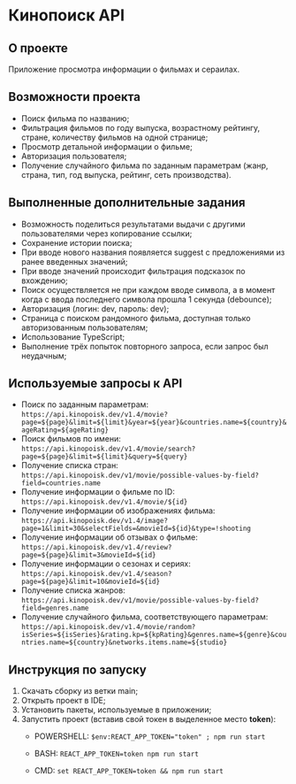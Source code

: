 # Кинопоиск API
## О проекте
Приложение просмотра информации о фильмах и сераилах.

## Возможности проекта
- Поиск фильма по названию;
- Фильтрация фильмов по году выпуска, возрастному рейтингу, стране, количеству фильмов на одной странице;
- Просмотр детальной информации о фильме;
- Авторизация пользователя;
- Получение случайного фильма по заданным параметрам (жанр, страна, тип, год выпуска, рейтинг, сеть производства).

## Выполненные дополнительные задания
 - Возможность поделиться результатами выдачи с другими пользователями через копирование ссылки;
 - Сохранение истории поиска;
 - При вводе нового названия появляется suggest с предложениями из ранее введенных значений;
 - При вводе значений происходит фильтрация подсказок по вхождению;
 - Поиск осуществляется не при каждом вводе символа, а в момент когда с ввода последнего символа прошла 1 секунда (debounce);
 - Авторизация (логин: dev, пароль: dev);
 - Страница c поиском рандомного фильма, доступная только авторизованным пользователям;
 - Использование TypeScript;
 - Выполнение трёх попыток повторного запроса, если запрос был неудачным;

## Используемые запросы к API
- Поиск по заданным параметрам:
  `https://api.kinopoisk.dev/v1.4/movie?page=${page}&limit=${limit}&year=${year}&countries.name=${country}&ageRating=${ageRating}`
- Поиск фильмов по имени:
	`https://api.kinopoisk.dev/v1.4/movie/search?page=${page}&limit=${limit}&query=${query}`
- Получение списка стран:
  `https://api.kinopoisk.dev/v1/movie/possible-values-by-field?field=countries.name`
- Получение информации о фильме по ID:
  `https://api.kinopoisk.dev/v1.4/movie/${id}`
- Получение информации об изображениях фильма:
  `https://api.kinopoisk.dev/v1.4/image?page=1&limit=30&selectFields=&movieId=${id}&type=!shooting`
- Получение информации об отзывах о фильме:
  `https://api.kinopoisk.dev/v1.4/review?page=${page}&limit=3&movieId=${id}`
- Получение информации о сезонах и сериях:
  `https://api.kinopoisk.dev/v1.4/season?page=${page}&limit=10&movieId=${id}`
- Получение списка жанров:
  `https://api.kinopoisk.dev/v1/movie/possible-values-by-field?field=genres.name`
- Получение случайного фильма, соответствующего параметрам:
  `https://api.kinopoisk.dev/v1.4/movie/random?isSeries=${isSeries}&rating.kp=${kpRating}&genres.name=${genre}&countries.name=${country}&networks.items.name=${studio}`

## Инструкция по запуску
1. Скачать сборку из ветки main;
2. Открыть проект в IDE;
3. Установить пакеты, используемые в приложении;
4. Запустить проект (вставив свой токен в выделенное место **token**):
   - POWERSHELL:
     ```$env:REACT_APP_TOKEN="token" ; npm run start```
     
   - BASH:
      ```REACT_APP_TOKEN=token npm run start```
     
   - CMD:
     ```set REACT_APP_TOKEN=token && npm run start```

